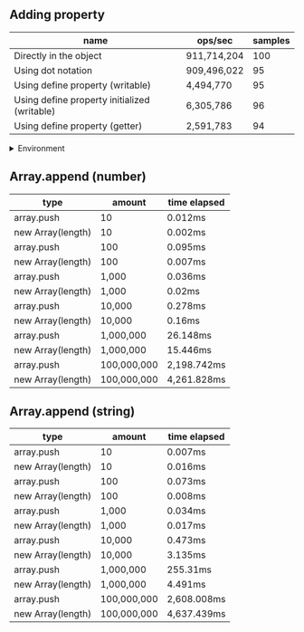 ## Adding property

|name|ops/sec|samples|
|-|-|-|
|Directly in the object|911,714,204|100|
|Using dot notation|909,496,022|95|
|Using define property (writable)|4,494,770|95|
|Using define property initialized (writable)|6,305,786|96|
|Using define property (getter)|2,591,783|94|


<details>
<summary>Environment</summary>

* __Machine:__ linux x64 | 4 vCPUs | 15.2GB Mem
* __Run:__ Fri May 03 2024 20:15:52 GMT+0000 (Coordinated Universal Time)
</details>

<!--
{"environment":{"platform":"linux","arch":"x64","cpus":4,"totalMemory":15.245216369628906},"benchmarks":[{"name":"Directly in the object","opsSec":911714204.1435252,"samples":8},{"name":"Using dot notation","opsSec":909496022.3682208,"samples":6},{"name":"Using define property (writable)","opsSec":4494770.131145988,"samples":8},{"name":"Using define property initialized (writable)","opsSec":6305785.538697922,"samples":5},{"name":"Using define property (getter)","opsSec":2591782.76034946,"samples":5}]}-->

## Array.append (number)

|type|amount|time elapsed|
|-|-|-|
array.push|10|0.012ms
new Array(length)|10|0.002ms
array.push|100|0.095ms
new Array(length)|100|0.007ms
array.push|1,000|0.036ms
new Array(length)|1,000|0.02ms
array.push|10,000|0.278ms
new Array(length)|10,000|0.16ms
array.push|1,000,000|26.148ms
new Array(length)|1,000,000|15.446ms
array.push|100,000,000|2,198.742ms
new Array(length)|100,000,000|4,261.828ms
## Array.append (string)

|type|amount|time elapsed|
|-|-|-|
array.push|10|0.007ms
new Array(length)|10|0.016ms
array.push|100|0.073ms
new Array(length)|100|0.008ms
array.push|1,000|0.034ms
new Array(length)|1,000|0.017ms
array.push|10,000|0.473ms
new Array(length)|10,000|3.135ms
array.push|1,000,000|255.31ms
new Array(length)|1,000,000|4.491ms
array.push|100,000,000|2,608.008ms
new Array(length)|100,000,000|4,637.439ms
